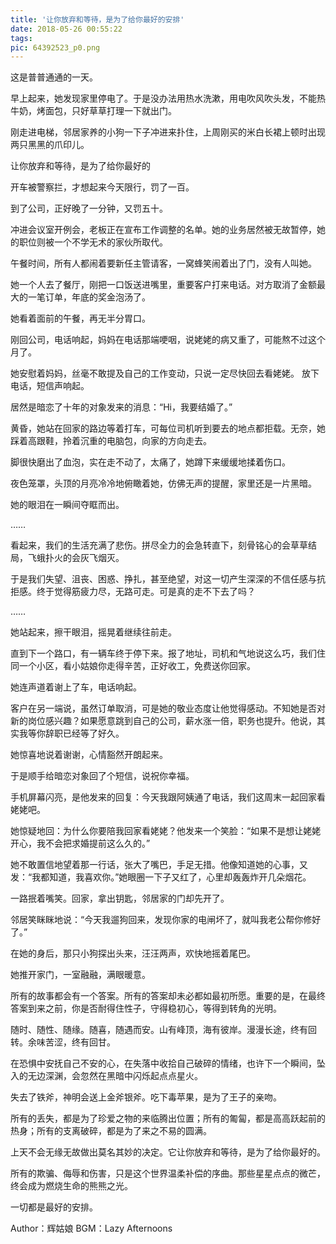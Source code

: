 ```yaml
---
title: '让你放弃和等待，是为了给你最好的安排'
date: 2018-05-26 00:55:22
tags:
pic: 64392523_p0.png
---
```

这是普普通通的一天。

早上起来，她发现家里停电了。于是没办法用热水洗漱，用电吹风吹头发，不能热牛奶，烤面包，只好草草打理一下就出门。

刚走进电梯，邻居家养的小狗一下子冲进来扑住，上周刚买的米白长裙上顿时出现两只黑黑的爪印儿。

让你放弃和等待，是为了给你最好的

开车被警察拦，才想起来今天限行，罚了一百。

到了公司，正好晚了一分钟，又罚五十。

冲进会议室开例会，老板正在宣布工作调整的名单。她的业务居然被无故暂停，她的职位则被一个不学无术的家伙所取代。

午餐时间，所有人都闹着要新任主管请客，一窝蜂笑闹着出了门，没有人叫她。

她一个人去了餐厅，刚把一口饭送进嘴里，重要客户打来电话。对方取消了金额最大的一笔订单，年底的奖金泡汤了。

她看着面前的午餐，再无半分胃口。

刚回公司，电话响起，妈妈在电话那端哽咽，说姥姥的病又重了，可能熬不过这个月了。

她安慰着妈妈，丝毫不敢提及自己的工作变动，只说一定尽快回去看姥姥。
放下电话，短信声响起。

居然是暗恋了十年的对象发来的消息：“Hi，我要结婚了。”

黄昏，她站在回家的路边等着打车，可每位司机听到要去的地点都拒载。无奈，她踩着高跟鞋，拎着沉重的电脑包，向家的方向走去。

脚很快磨出了血泡，实在走不动了，太痛了，她蹲下来缓缓地揉着伤口。

夜色笼罩，头顶的月亮冷冷地俯瞰着她，仿佛无声的提醒，家里还是一片黑暗。

她的眼泪在一瞬间夺眶而出。

……

看起来，我们的生活充满了悲伤。拼尽全力的会急转直下，刻骨铭心的会草草结局，飞蛾扑火的会灰飞烟灭。

于是我们失望、沮丧、困惑、挣扎，甚至绝望，对这一切产生深深的不信任感与抗拒感。终于觉得筋疲力尽，无路可走。可是真的走不下去了吗？

……

她站起来，擦干眼泪，摇晃着继续往前走。

直到下一个路口，有一辆车终于停下来。报了地址，司机和气地说这么巧，我们住同一个小区，看小姑娘你走得辛苦，正好收工，免费送你回家。

她连声道着谢上了车，电话响起。

客户在另一端说，虽然订单取消，可是她的敬业态度让他觉得感动。不知她是否对新的岗位感兴趣？如果愿意跳到自己的公司，薪水涨一倍，职务也提升。他说，其实我等你辞职已经等了好久。

她惊喜地说着谢谢，心情豁然开朗起来。

于是顺手给暗恋对象回了个短信，说祝你幸福。

手机屏幕闪亮，是他发来的回复：今天我跟阿姨通了电话，我们这周末一起回家看姥姥吧。

她惊疑地回：为什么你要陪我回家看姥姥？他发来一个笑脸：“如果不是想让姥姥开心，我不会把求婚提前这么久的。”

她不敢置信地望着那一行话，张大了嘴巴，手足无措。他像知道她的心事，又发：“我都知道，我喜欢你。”她眼圈一下子又红了，心里却轰轰炸开几朵烟花。

一路抿着嘴笑。回家，拿出钥匙，邻居家的门却先开了。

邻居笑眯眯地说：“今天我遛狗回来，发现你家的电闸坏了，就叫我老公帮你修好了。”

在她的身后，那只小狗探出头来，汪汪两声，欢快地摇着尾巴。

她推开家门，一室融融，满眼暖意。

所有的故事都会有一个答案。所有的答案却未必都如最初所愿。重要的是，在最终答案到来之前，你是否耐得住性子，守得稳初心，等得到转角的光明。

随时、随性、随缘。随喜，随遇而安。山有峰顶，海有彼岸。漫漫长途，终有回转。余味苦涩，终有回甘。

在恐惧中安抚自己不安的心，在失落中收拾自己破碎的情绪，也许下一个瞬间，坠入的无边深渊，会忽然在黑暗中闪烁起点点星火。

失去了铁斧，神明会送上金斧银斧。吃下毒苹果，是为了王子的亲吻。

所有的丢失，都是为了珍爱之物的来临腾出位置；所有的匍匐，都是高高跃起前的热身；所有的支离破碎，都是为了来之不易的圆满。

上天不会无缘无故做出莫名其妙的决定。它让你放弃和等待，是为了给你最好的。

所有的欺骗、侮辱和伤害，只是这个世界温柔补偿的序曲。那些星星点点的微芒，终会成为燃烧生命的熊熊之光。

一切都是最好的安排。

Author：辉姑娘
BGM：Lazy Afternoons
